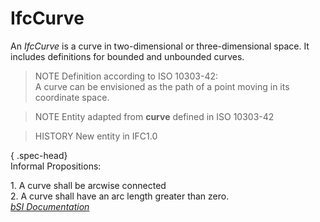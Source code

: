 IfcCurve
========
An _IfcCurve_ is a curve in two-dimensional or three-dimensional space. It
includes definitions for bounded and unbounded curves.  
  
> NOTE  Definition according to ISO 10303-42:  
> A curve can be envisioned as the path of a point moving in its coordinate
> space.  
  
> NOTE Entity adapted from **curve** defined in ISO 10303-42  
  
> HISTORY  New entity in IFC1.0  
  
{ .spec-head}  
Informal Propositions:  
  
1\. A curve shall be arcwise connected  
2\. A curve shall have an arc length greater than zero.  
[ _bSI
Documentation_](https://standards.buildingsmart.org/IFC/DEV/IFC4_2/FINAL/HTML/schema/ifcgeometryresource/lexical/ifccurve.htm)


